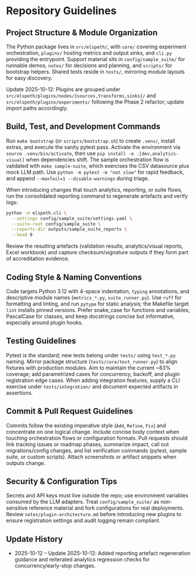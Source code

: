 # Repository Guidelines

## Project Structure & Module Organization

The Python package lives in `src/elspeth/`, with `core/` covering experiment orchestration, `plugins/` hosting metrics and output sinks, and `cli.py` providing the entrypoint. Support material sits in `config/sample_suite/` for runnable demos, `notes/` for decisions and planning, and `scripts/` for bootstrap helpers. Shared tests reside in `tests/`, mirroring module layouts for easy discovery.
<!-- UPDATE 2025-10-12: Plugin namespace migration -->
Update 2025-10-12: Plugins are grouped under `src/elspeth/plugins/nodes/{sources,transforms,sinks}/` and `src/elspeth/plugins/experiments/` following the Phase 2 refactor; update import paths accordingly.
<!-- END UPDATE -->

## Build, Test, and Development Commands

Run `make bootstrap` (or `scripts/bootstrap.sh`) to create `.venv/`, install extras, and execute the sanity pytest pass. Activate the environment via `source .venv/bin/activate`, then use `pip install -e .[dev,analytics-visual]` when dependencies shift. The sample orchestration flow is validated with `make sample-suite`, which exercises the CSV datasource plus mock LLM path. Use `python -m pytest -m "not slow"` for rapid feedback, and append `--maxfail=1 --disable-warnings` during triage.

When introducing changes that touch analytics, reporting, or suite flows, run the consolidated reporting command to regenerate artefacts and verify logs:

```bash
python -m elspeth.cli \
  --settings config/sample_suite/settings.yaml \
  --suite-root config/sample_suite \
  --reports-dir outputs/sample_suite_reports \
  --head 0
```

Review the resulting artefacts (validation results, analytics/visual reports, Excel workbook) and capture checksum/signature outputs if they form part of accreditation evidence.

## Coding Style & Naming Conventions

Code targets Python 3.12 with 4-space indentation, `typing` annotations, and descriptive module names (`metrics_*.py`, `suite_runner.py`). Use `ruff` for formatting and linting, and run `pytype` for static analysis; the Makefile target `lint` installs pinned versions. Prefer snake_case for functions and variables, PascalCase for classes, and keep docstrings concise but informative, especially around plugin hooks.

## Testing Guidelines

Pytest is the standard; new tests belong under `tests/` using `test_*.py` naming. Mirror package structure (`tests/core/test_runner.py`) to align fixtures with production modules. Aim to maintain the current ~83% coverage; add parametrized cases for concurrency, backoff, and plugin registration edge cases. When adding integration features, supply a CLI exercise under `tests/integration/` and document expected artifacts in assertions.
<!-- UPDATE 2025-10-12: Include analytics/reporting regression tests when touching SuiteReportGenerator, analytics sinks, or the visual analytics sink; see `tests/test_reporting.py`, `tests/test_outputs_visual.py`, and `tests/test_integration_visual_suite.py`. -->

## Commit & Pull Request Guidelines

Commits follow the existing imperative style (`Add`, `Refine`, `Fix`) and concentrate on one logical change. Include concise body context when touching orchestration flows or configuration formats. Pull requests should link tracking issues or roadmap phases, summarize impact, call out migrations/config changes, and list verification commands (pytest, sample suite, or custom scripts). Attach screenshots or artifact snippets when outputs change.

## Security & Configuration Tips

Secrets and API keys must live outside the repo; use environment variables consumed by the LLM adapters. Treat `config/sample_suite/` as non-sensitive reference material and fork configurations for real deployments. Review `notes/plugin-architecture.md` before introducing new plugins to ensure registration settings and audit logging remain compliant.
<!-- UPDATE 2025-10-12: When modifying concurrency, retry, early-stop logic, or analytics sinks (JSON/visual), update the corresponding architecture docs and regenerate signed/visual artefacts if output formats change. -->

## Update History

- 2025-10-12 – Update 2025-10-12: Added reporting artefact regeneration guidance and reiterated analytics regression checks for concurrency/early-stop changes.
